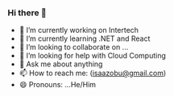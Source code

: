### Hi there 👋





- 🔭 I’m currently working on Intertech
- 🌱 I’m currently learning .NET and React
- 👯 I’m looking to collaborate on ...
- 🤔 I’m looking for help with Cloud Computing
- 💬 Ask me about anything
- 📫 How to reach me: (isaazobu@gmail.com)
- 😄 Pronouns: ...He/Him


